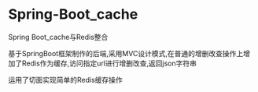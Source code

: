 # Spring-Boot_cache
Spring Boot_cache与Redis整合

基于SpringBoot框架制作的后端,采用MVC设计模式,在普通的增删改查操作上增加了Redis作为缓存,访问指定url进行增删改查,返回json字符串

运用了切面实现简单的Redis缓存操作

